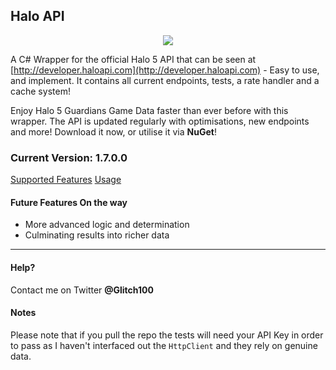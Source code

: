 Halo API
---------------
<center><img src="http://i.imgur.com/EP1ilsq.png?1" /></center>

A C# Wrapper for the official Halo 5 API that can be seen at [http://developer.haloapi.com](http://developer.haloapi.com) - Easy to use, and implement. It contains all current endpoints, tests, a rate handler and a cache system!

Enjoy Halo 5 Guardians Game Data faster than ever before with this wrapper. The API is updated regularly with optimisations, new endpoints and more! Download it now, or utilise it via **NuGet**!

### Current Version: 1.7.0.0

[Supported Features](docs/SupportedFeatures.md)
[Usage](docs/Usage.md)

#### Future Features On the way
- More advanced logic and determination
- Culminating results into richer data

----------


#### Help?
Contact me on Twitter **@Glitch100**

#### Notes
Please note that if you pull the repo the tests will need your API Key in order to pass as I haven't interfaced out the `HttpClient` and they rely on genuine data.
